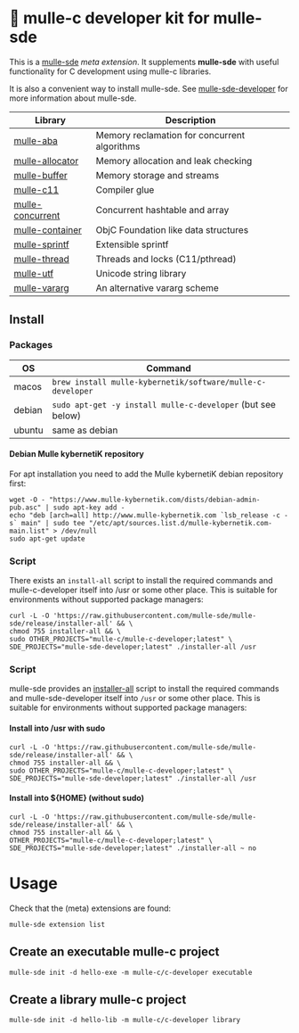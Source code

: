 # 🧢 mulle-c developer kit for mulle-sde

This is a [mulle-sde](/github.com/mulle-sde/mulle-sde) *meta extension*.
It supplements **mulle-sde** with useful functionality for C development
using mulle-c libraries.

It is also a convenient way to install mulle-sde. See
[mulle-sde-developer](/github.com/mulle-sde/mulle-sde-developer) for more
information about mulle-sde.

Library                                                  | Description
---------------------------------------------------------|----------------------------
[mulle-aba](//github.com/mulle-c/mulle-aba)              | Memory reclamation for concurrent algorithms
[mulle-allocator](//github.com/mulle-c/mulle-allocator)  | Memory allocation and leak checking
[mulle-buffer](//github.com/mulle-c/mulle-buffer)        | Memory storage and streams
[mulle-c11](//github.com/mulle-c/mulle-c11)              | Compiler glue
[mulle-concurrent](//github.com/mulle-c/mulle-concurrent)| Concurrent hashtable and array
[mulle-container](//github.com/mulle-c/mulle-concurrent) | ObjC Foundation like data structures
[mulle-sprintf](//github.com/mulle-c/mulle-sprintf )     | Extensible sprintf
[mulle-thread](//github.com/mulle-c/mulle-thread)        | Threads and locks (C11/pthread)
[mulle-utf](//github.com/mulle-c/mulle-utf )             | Unicode string library
[mulle-vararg](//github.com/mulle-c/mulle-vararg )       | An alternative vararg scheme


## Install

### Packages

OS      | Command
--------|------------------------------------
macos   | `brew install mulle-kybernetik/software/mulle-c-developer`
debian  | `sudo apt-get -y install mulle-c-developer` (but see below)
ubuntu  | same as debian


#### Debian Mulle kybernetiK repository

For apt installation you need to add the Mulle kybernetiK debian repository
first:

```
wget -O - "https://www.mulle-kybernetik.com/dists/debian-admin-pub.asc" | sudo apt-key add -
echo "deb [arch=all] http://www.mulle-kybernetik.com `lsb_release -c -s` main" | sudo tee "/etc/apt/sources.list.d/mulle-kybernetik.com-main.list" > /dev/null
sudo apt-get update
```


### Script

There exists an `install-all` script to install the required commands and mulle-c-developer itself into /usr or some other place. This is suitable for environments without supported package managers:
```
curl -L -O 'https://raw.githubusercontent.com/mulle-sde/mulle-sde/release/installer-all' && \
chmod 755 installer-all && \
sudo OTHER_PROJECTS="mulle-c/mulle-c-developer;latest" \
SDE_PROJECTS="mulle-sde-developer;latest" ./installer-all /usr
```
### Script

mulle-sde provides an [installer-all](https://raw.githubusercontent.com/mulle-sde/mulle-sde/release/installer-all) script to install the required commands and mulle-sde-developer itself into `/usr` or some other place.
This is suitable for environments without supported package managers:

#### Install into /usr with sudo

```
curl -L -O 'https://raw.githubusercontent.com/mulle-sde/mulle-sde/release/installer-all' && \
chmod 755 installer-all && \
sudo OTHER_PROJECTS="mulle-c/mulle-c-developer;latest" \
SDE_PROJECTS="mulle-sde-developer;latest" ./installer-all /usr
```

#### Install into ${HOME} (without sudo)

```
curl -L -O 'https://raw.githubusercontent.com/mulle-sde/mulle-sde/release/installer-all' && \
chmod 755 installer-all && \
OTHER_PROJECTS="mulle-c/mulle-c-developer;latest" \
SDE_PROJECTS="mulle-sde-developer;latest" ./installer-all ~ no
```

# Usage

Check that the (meta) extensions are found:

```
mulle-sde extension list
```

## Create an executable mulle-c project

```
mulle-sde init -d hello-exe -m mulle-c/c-developer executable
```

## Create a library mulle-c project

```
mulle-sde init -d hello-lib -m mulle-c/c-developer library
```

